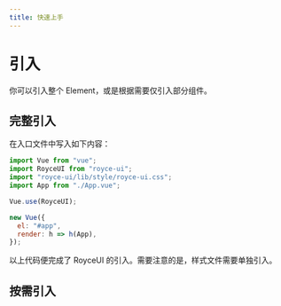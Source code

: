 ```yaml
---
title: 快速上手
---
```


# 引入

你可以引入整个 Element，或是根据需要仅引入部分组件。

## 完整引入

在入口文件中写入如下内容：

```javascript
import Vue from "vue";
import RoyceUI from "royce-ui";
import "royce-ui/lib/style/royce-ui.css";
import App from "./App.vue";

Vue.use(RoyceUI);

new Vue({
  el: "#app",
  render: h => h(App),
});
```

以上代码便完成了 RoyceUI 的引入。需要注意的是，样式文件需要单独引入。

## 按需引入
